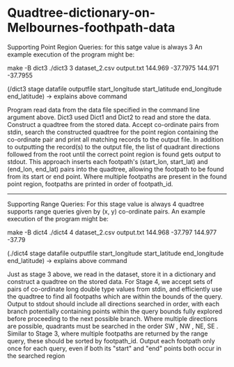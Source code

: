 # Quadtree-dictionary-on-Melbournes-foothpath-data

Supporting Point Region Queries: for this satge value is always 3
An example execution of the program might be:

make -B dict3
./dict3 3 dataset_2.csv output.txt 144.969 -37.7975 144.971 -37.7955

(/dict3 stage datafile outputfile start_longitude start_latitude end_longitude end_latitude) -> explains above command

Program read data from the data file specified in the command line argument above. Dict3 used Dict1 and Dict2 to read and store the data.
Construct a quadtree from the stored data.
Accept co-ordinate pairs from stdin, search the constructed quadtree for the point region containing the co-ordinate pair and print all matching records to the output file.
In addition to outputting the record(s) to the output file, the list of quadrant directions followed from the root until the correct point region is found gets output to stdout.
This approach inserts each footpath's (start_lon, start_lat) and (end_lon, end_lat) pairs into the quadtree, allowing the footpath to be found from its start or end point.
Where multiple footpaths are present in the found point region, footpaths are printed in order of footpath_id.

-----------------------------------------------------------------------------------------------------------------------------------------------------------

Supporting Range Queries: For this stage value is always 4
quadtree supports range queries given by (x, y) co-ordinate pairs.
An example execution of the program might be:

make -B dict4
./dict4 4 dataset_2.csv output.txt 144.968 -37.797 144.977 -37.79

(./dict4 stage datafile outputfile start_longitude start_latitude end_longitude end_latitude) -> explains above command

Just as stage 3 above, we read in the dataset, store it in a dictionary and construct a quadtree on the stored data.
For Stage 4, we  accept sets of pairs of co-ordinate long double type values from stdin, and efficiently use the quadtree to find all footpaths which are within the bounds of the query.
Output to stdout should include all directions searched in order, with each branch potentially containing points within the query bounds fully explored before proceeding to the next possible branch. Where multiple directions are possible, quadrants must be searched in the order SW , NW , NE, SE .
Similar to Stage 3, where multiple footpaths are returned by the range query, these should be sorted by footpath_id. Output each footpath only once for each query, even if both its "start" and "end" points both occur in the searched region
